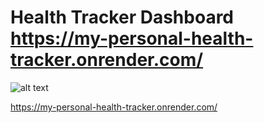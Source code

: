 # Health Tracker Dashboard https://my-personal-health-tracker.onrender.com/
![alt text](https://cdn.pixabay.com/photo/2016/11/10/02/47/blood-1813410_1280.jpg)

https://my-personal-health-tracker.onrender.com/
